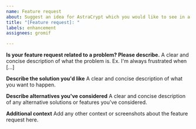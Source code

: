 ```yaml
---
name: Feature request
about: Suggest an idea for AstraCrypt which you would like to see in a future release
title: "[Feature request]: "
labels: enhancement
assignees: gromif

---
```


**Is your feature request related to a problem? Please describe.**
A clear and concise description of what the problem is. Ex. I'm always frustrated when [...]

**Describe the solution you'd like**
A clear and concise description of what you want to happen.

**Describe alternatives you've considered**
A clear and concise description of any alternative solutions or features you've considered.

**Additional context**
Add any other context or screenshots about the feature request here.
